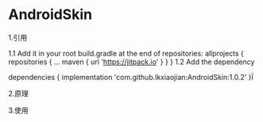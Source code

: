 # AndroidSkin

1.引用

 1.1 Add it in your root build.gradle at the end of repositories:
	allprojects {
		repositories {
			...
			maven { url 'https://jitpack.io' }
		}
	}
 1.2 Add the dependency
 
   dependencies {
	   implementation 'com.github.lkxiaojian:AndroidSkin:1.0.2'
	 }Ï


2.原理


3.使用

